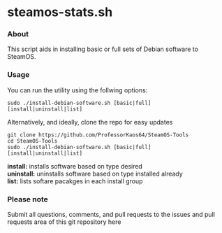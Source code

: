 # steamos-stats.sh

### About
This script aids in installing basic or full sets of Debian software
to SteamOS.
 
### Usage

You can run the utility using the follwing options:
```
sudo ./install-debian-software.sh [basic|full] [install|uninstall|list]
```

Alternatively, and ideally, clone the repo for easy updates
```
git clone https://github.com/ProfessorKaos64/SteamOS-Tools
cd SteamOS-Tools
sudo ./install-debian-software.sh [basic|full] [install|uninstall|list]
```

**install:** installs software based on type desired  
**uninstall:** uninstalls software based on type installed already  
**list:** lists softare pacakges in each install group    

### Please note

Submit all questions, comments, and pull requests to the issues and pull requests area of this git repository
 here
